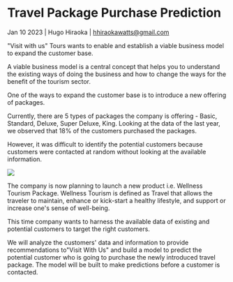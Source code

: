 # Travel Package Purchase Prediction

Jan 10 2023 | Hugo Hiraoka | hhiraokawatts@gmail.com

"Visit with us" Tours wants to enable and establish a viable business model to expand the customer base.

A viable business model is a central concept that helps you to understand the existing ways of doing the business and how to change the ways for the benefit of the tourism sector.

One of the ways to expand the customer base is to introduce a new offering of packages.

Currently, there are 5 types of packages the company is offering - Basic, Standard, Deluxe, Super Deluxe, King. Looking at the data of the last year, we observed that 18% of the customers purchased the packages.

However, it was difficult to identify the potential customers because customers were contacted at random without looking at the available information.

![](https://i.imgur.com/KOYSuRs.jpg)

The company is now planning to launch a new product i.e. Wellness Tourism Package. Wellness Tourism is defined as Travel that allows the traveler to maintain, enhance or kick-start a healthy lifestyle, and support or increase one's sense of well-being.

This time company wants to harness the available data of existing and potential customers to target the right customers.

We will analyze the customers' data and information to provide recommendations to"Visit With Us" and build a model to predict the potential customer who is going to purchase the newly introduced travel package. The model will be built to make predictions before a customer is contacted.

